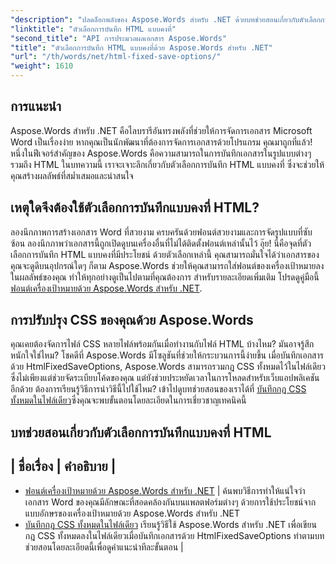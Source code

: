 ```yaml
---
"description": "ปลดล็อกพลังของ Aspose.Words สำหรับ .NET ด้วยบทช่วยสอนเกี่ยวกับตัวเลือกการบันทึก HTML แบบคงที่ที่ครอบคลุมของเรา เรียนรู้วิธีปรับปรุงเวิร์กโฟลว์เอกสารของคุณ"
"linktitle": "ตัวเลือกการบันทึก HTML แบบคงที่"
"second_title": "API การประมวลผลเอกสาร Aspose.Words"
"title": "ตัวเลือกการบันทึก HTML แบบคงที่ด้วย Aspose.Words สำหรับ .NET"
"url": "/th/words/net/html-fixed-save-options/"
"weight": 1610
---
```


## การแนะนำ

Aspose.Words สำหรับ .NET คือไลบรารีอันทรงพลังที่ช่วยให้การจัดการเอกสาร Microsoft Word เป็นเรื่องง่าย หากคุณเป็นนักพัฒนาที่ต้องการจัดการเอกสารด้วยโปรแกรม คุณมาถูกที่แล้ว! หนึ่งในฟีเจอร์สำคัญของ Aspose.Words คือความสามารถในการบันทึกเอกสารในรูปแบบต่างๆ รวมถึง HTML ในบทความนี้ เราจะเจาะลึกเกี่ยวกับตัวเลือกการบันทึก HTML แบบคงที่ ซึ่งจะช่วยให้คุณสร้างผลลัพธ์ที่สม่ำเสมอและน่าสนใจ

## เหตุใดจึงต้องใช้ตัวเลือกการบันทึกแบบคงที่ HTML?

ลองนึกภาพการสร้างเอกสาร Word ที่สวยงาม ครบครันด้วยฟอนต์สวยงามและการจัดรูปแบบที่ซับซ้อน ลองนึกภาพว่าเอกสารนี้ถูกเปิดดูบนเครื่องอื่นที่ไม่ได้ติดตั้งฟอนต์เหล่านั้นไว้ อุ๊ย! นี่คือจุดที่ตัวเลือกการบันทึก HTML แบบคงที่มีประโยชน์ ด้วยตัวเลือกเหล่านี้ คุณสามารถมั่นใจได้ว่าเอกสารของคุณจะดูดีบนอุปกรณ์ใดๆ ก็ตาม Aspose.Words ช่วยให้คุณสามารถใส่ฟอนต์ของเครื่องเป้าหมายลงในผลลัพธ์ของคุณ ทำให้ทุกอย่างดูเป็นไปตามที่คุณต้องการ สำหรับรายละเอียดเพิ่มเติม โปรดดูคู่มือนี้ [ฟอนต์เครื่องเป้าหมายด้วย Aspose.Words สำหรับ .NET](./target-machine-font/).

## การปรับปรุง CSS ของคุณด้วย Aspose.Words

คุณเคยต้องจัดการไฟล์ CSS หลายไฟล์พร้อมกันเมื่อทำงานกับไฟล์ HTML บ้างไหม? มันอาจรู้สึกหนักใจใช่ไหม? โชคดีที่ Aspose.Words มีโซลูชันที่ช่วยให้กระบวนการนี้ง่ายขึ้น เมื่อบันทึกเอกสารด้วย HtmlFixedSaveOptions, Aspose.Words สามารถรวมกฎ CSS ทั้งหมดไว้ในไฟล์เดียว ซึ่งไม่เพียงแต่ช่วยจัดระเบียบโค้ดของคุณ แต่ยังช่วยประหยัดเวลาในการโหลดสำหรับเว็บแอปพลิเคชันอีกด้วย ต้องการเรียนรู้วิธีการนำวิธีนี้ไปใช้ไหม? เข้าไปดูบทช่วยสอนของเราได้ที่ [บันทึกกฎ CSS ทั้งหมดในไฟล์เดียว](./save-all-css-rules-in-single-file/)ซึ่งคุณจะพบขั้นตอนโดยละเอียดในการเชี่ยวชาญเทคนิคนี้

 ## บทช่วยสอนเกี่ยวกับตัวเลือกการบันทึกแบบคงที่ HTML
| ชื่อเรื่อง | คำอธิบาย |
-
- [ฟอนต์เครื่องเป้าหมายด้วย Aspose.Words สำหรับ .NET](./target-machine-font/) | ค้นพบวิธีการทำให้แน่ใจว่าเอกสาร Word ของคุณมีลักษณะที่สอดคล้องกันบนแพลตฟอร์มต่างๆ ด้วยการใช้ประโยชน์จากแบบอักษรของเครื่องเป้าหมายด้วย Aspose.Words สำหรับ .NET
- [บันทึกกฎ CSS ทั้งหมดในไฟล์เดียว](./save-all-css-rules-in-single-file/) เรียนรู้วิธีใช้ Aspose.Words สำหรับ .NET เพื่อเขียนกฎ CSS ทั้งหมดลงในไฟล์เดียวเมื่อบันทึกเอกสารด้วย HtmlFixedSaveOptions ทำตามบทช่วยสอนโดยละเอียดนี้เพื่อดูคำแนะนำทีละขั้นตอน |